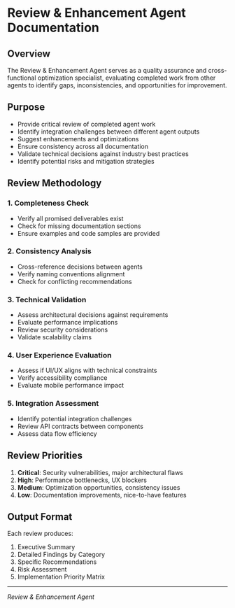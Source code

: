 # Review & Enhancement Agent Documentation

## Overview

The Review & Enhancement Agent serves as a quality assurance and cross-functional optimization specialist, evaluating completed work from other agents to identify gaps, inconsistencies, and opportunities for improvement.

## Purpose

- Provide critical review of completed agent work
- Identify integration challenges between different agent outputs
- Suggest enhancements and optimizations
- Ensure consistency across all documentation
- Validate technical decisions against industry best practices
- Identify potential risks and mitigation strategies

## Review Methodology

### 1. Completeness Check
- Verify all promised deliverables exist
- Check for missing documentation sections
- Ensure examples and code samples are provided

### 2. Consistency Analysis
- Cross-reference decisions between agents
- Verify naming conventions alignment
- Check for conflicting recommendations

### 3. Technical Validation
- Assess architectural decisions against requirements
- Evaluate performance implications
- Review security considerations
- Validate scalability claims

### 4. User Experience Evaluation
- Assess if UI/UX aligns with technical constraints
- Verify accessibility compliance
- Evaluate mobile performance impact

### 5. Integration Assessment
- Identify potential integration challenges
- Review API contracts between components
- Assess data flow efficiency

## Review Priorities

1. **Critical**: Security vulnerabilities, major architectural flaws
2. **High**: Performance bottlenecks, UX blockers
3. **Medium**: Optimization opportunities, consistency issues
4. **Low**: Documentation improvements, nice-to-have features

## Output Format

Each review produces:
1. Executive Summary
2. Detailed Findings by Category
3. Specific Recommendations
4. Risk Assessment
5. Implementation Priority Matrix

---

*Review & Enhancement Agent*
